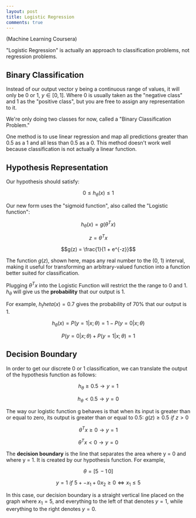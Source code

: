 ```yaml
---
layout: post
title: Logistic Regression
comments: true
---
```

(Machine Learning Coursera)

"Logistic Regression" is actually an approach to classification problems, not regression problems.

## Binary Classification

Instead of our output vector y being a continuous range of values, it will only be 0 or 1, $y \in [0,1]$.
Where 0 is usually taken as the "negative class" and 1 as the "positive class", but you are free to assign any representation to it.

We're only doing two classes for now, called a "Binary Classification Problem."

One method is to use linear regression and map all predictions greater than 0.5 as a 1 and all less than 0.5 as a 0. This method doesn't work well because classification is not actually a linear function.

## Hypothesis Representation

Our hypothesis should satisfy:

$$ 0 \le h_{\theta}(x) \le 1$$

Our new form uses the "sigmoid function", also called the "Logistic function":

$$h_{\theta}(x) = g(\theta^Tx)$$

$$z = \theta^Tx$$

$$g(z) = \frac{1}{1 + e^{-z}}$$

The function $g(z)$, shown here, maps any real number to the (0, 1) interval, making it useful for transforming an arbitrary-valued function into a function better suited for classification.

Plugging $\theta^Tx$ into the Logistic Function will restrict the the range to 0 and 1. $h_{\theta}$ will give us the __probability__ that our output is 1.

For example, $h_theta(x)=0.7$ gives the probability of 70% that our output is 1.

$$h_\theta(x) = P(y=1|x;\theta) = 1 - P(y=0|x;\theta)$$

$$P(y=0|x;\theta) + P(y=1|x;\theta) = 1$$

## Decision Boundary

In order to get our discrete 0 or 1 classification, we can translate the output of the hypothesis function as follows:

$$h_{\theta} \ge 0.5 \rightarrow y = 1$$

$$h_{\theta} < 0.5 \rightarrow y = 0$$

The way our logistic function g behaves is that when its input is greater than or equal to zero, its output is greater than or equal to 0.5: $g(z) \ge 0.5 \,\, if \,\, z > 0$

$$\theta^Tx \ge 0 \rightarrow y = 1$$

$$\theta^Tx < 0 \rightarrow y = 0$$

The __decision boundary__ is the line that separates the area where y = 0 and where y = 1. It is created by our hypothesis function. For example,

$$\theta = [5 \, -1 \, 0]$$

$$y = 1 \,\, if \,\, 5 + -x_1 + 0x_2 \ge 0 \Leftrightarrow x_1 \le 5$$

In this case, our decision boundary is a straight vertical line placed on the graph where $x_1 = 5$, and everything to the left of that denotes $y = 1$, while everything to the right denotes $y = 0$.
